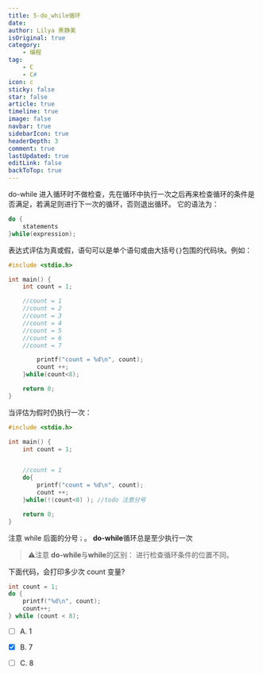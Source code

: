 ```yaml
---
title: 5-do_while循环
date: 
author: Lilya 黑静美
isOriginal: true
category: 
    - 编程
tag:
    - C
    - C#
icon: c
sticky: false
star: false
article: true
timeline: true
image: false
navbar: true
sidebarIcon: true
headerDepth: 3
comment: true
lastUpdated: true
editLink: false
backToTop: true
---
```


do-while 进入循环时不做检查，先在循环中执行一次之后再来检查循环的条件是否满足，若满足则进行下一次的循环，否则退出循环。
它的语法为：

```c
do {
    statements
}while(expression);

```

表达式评估为真或假，语句可以是单个语句或由大括号`{}`包围的代码块。例如：

```c
#include <stdio.h>

int main() {
    int count = 1;

    //count = 1
    //count = 2
    //count = 3
    //count = 4
    //count = 5
    //count = 6
    //count = 7

        printf("count = %d\n", count);
        count ++;
    }while(count<8);

    return 0;
}

```

 当评估为假时仍执行一次：

```c
#include <stdio.h>

int main() {
    int count = 1;


    //count = 1
    do{
        printf("count = %d\n", count);
        count ++;
    }while(!(count<8) ); //todo 注意分号

    return 0;
}

```

注意 while 后面的分号`；`。 **do-while**循环总是至少执行一次

> ⚠️注意
> **do-while**与**while**的区别：
> 进行检查循环条件的位置不同。


下面代码，会打印多少次 count 变量?

```c
int count = 1;
do {
    printf("%d\n", count);
    count++;
} while (count < 8);
```

- [ ] A. 1
- [x] B. 7
- [ ] C. 8

